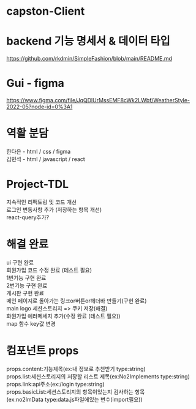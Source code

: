 # capston-Client

# backend 기능 명세서 & 데이터 타입
https://github.com/rkdmin/SimpleFashion/blob/main/README.md  
  
  
# Gui - figma  
https://www.figma.com/file/JqQDlUrMssEMF8cWk2LWbf/WeatherStyle-2022-05?node-id=0%3A1

# 역활 분담    
  한다은 - html / css / figma  
  김민석 - html / javascript / react   

# Project-TDL  
지속적인 리팩토링 및 코드 개선   
로그인 변동사항 추가 (저장하는 항목 개선)  
react-query추가?  


# 해결 완료  
ui 구현 완료  
회원가입 코드 수정 완료 (테스트 필요)  
1번기능 구현 완료    
2번기능 구현 완료    
게시판 구현 완료       
메인 페이지로 돌아가는 링크or버튼or헤더바 만들기(구현 완료)    
main logo 세션스토리지 => 쿠키 저장(해결)    
화원가입 에러메세지 추가(수정 완료 (테스트 필요))      
map 함수 key값 변경 

# 컴포넌트 props   
props.content:기능제목(ex:내 정보로 추천받기 type:string)  
props.list:세션스토리지의 저장할 리스트 제목(ex:No2Implements type:string)  
props.link:api주소(ex:/login type:string)  
props.basicList:세션스토리지의 항목이있는지 검사하는 항목  
(ex:no2ImData type:data.js파일에있는 변수(import필요))    




